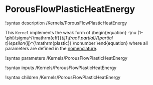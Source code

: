 # PorousFlowPlasticHeatEnergy
!syntax description /Kernels/PorousFlowPlasticHeatEnergy

This `Kernel` implements the weak form of
\begin{equation}
  -\nu (1-\phi)\sigma^{\mathrm{eff}}_{ij}\frac{\partial}{\partial t}\epsilon_{ij}^{\mathrm{plastic}}
  \nonumber
\end{equation}
where all parameters are defined in the [nomenclature](/porous_flow/nomenclature.md).

!syntax parameters /Kernels/PorousFlowPlasticHeatEnergy

!syntax inputs /Kernels/PorousFlowPlasticHeatEnergy

!syntax children /Kernels/PorousFlowPlasticHeatEnergy
